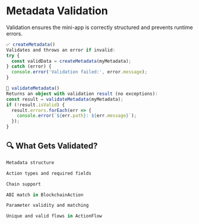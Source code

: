 # Metadata Validation

Validation ensures the mini-app is correctly structured and prevents runtime errors.

```typescript
✅ createMetadata()
Validates and throws an error if invalid:
try {
  const validData = createMetadata(myMetadata);
} catch (error) {
  console.error('Validation failed:', error.message);
}

🧐 validateMetadata()
Returns an object with validation result (no exceptions):
const result = validateMetadata(myMetadata);
if (!result.isValid) {
  result.errors.forEach(err => {
    console.error(`${err.path}: ${err.message}`);
  });
}
```

## 🔍 What Gets Validated?
```typescript
Metadata structure

Action types and required fields

Chain support

ABI match in BlockchainAction

Parameter validity and matching

Unique and valid flows in ActionFlow
```

